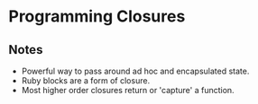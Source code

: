 # Programming Closures

## Notes

* Powerful way to pass around ad hoc and encapsulated state.
* Ruby blocks are a form of closure.
* Most higher order closures return or 'capture' a function.
